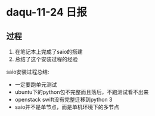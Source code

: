 # daqu-11-24 日报

## 过程

1. 在笔记本上完成了saio的搭建
2. 总结了这个安装过程的经验

saio安装过程总结:

- 一定要跑单元测试
- ubuntu下的python包不完整而且落后，不跑测试看不出来
- openstack swift没有完整迁移到python 3
- saio并不是单节点，而是单机环境下的多节点
